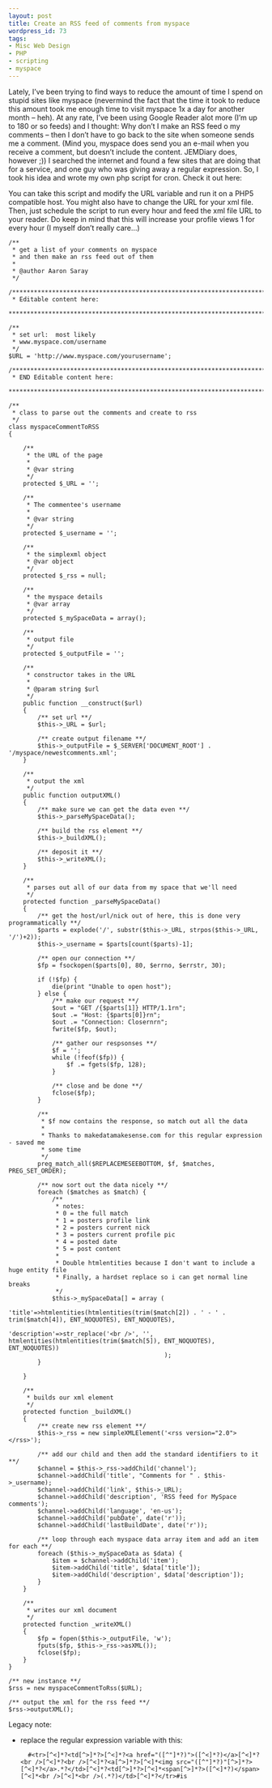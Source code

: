 ```yaml
---
layout: post
title: Create an RSS feed of comments from myspace
wordpress_id: 73
tags:
- Misc Web Design
- PHP
- scripting
- myspace
---
```


Lately, I’ve been trying to find ways to reduce the amount of time I spend on stupid sites like myspace (nevermind the fact that the time it took to reduce this amount took me enough time to visit myspace 1x a day for another month – heh). At any rate, I’ve been using Google Reader alot more (I’m up to 180 or so feeds) and I thought: Why don’t I make an RSS feed o my comments – then I don’t have to go back to the site when someone sends me a comment. (Mind you, myspace does send you an e-mail when you receive a comment, but doesn’t include the content. JEMDiary does, however ;)) I searched the internet and found a few sites that are doing that for a service, and one guy who was giving away a regular expression. So, I took his idea and wrote my own php script for cron. Check it out here:


You can take this script and modify the URL variable and run it on a PHP5 compatible host. You might also have to change the URL for your xml file. Then, just schedule the script to run every hour and feed the xml file URL to your reader. Do keep in mind that this will increase your profile views 1 for every hour (I myself don’t really care…)

```php?start_inline=1
/**
 * get a list of your comments on myspace
 * and then make an rss feed out of them
 *
 * @author Aaron Saray
 */
 
/***********************************************************************************
 * Editable content here:
 **********************************************************************************/
 
/**
 * set url:  most likely
 * www.myspace.com/username
 */
$URL = 'http://www.myspace.com/yourusername';
 
/***********************************************************************************
 * END Editable content here:
 **********************************************************************************/
 
/**
 * class to parse out the comments and create to rss
 */
class myspaceCommentToRSS
{
 
    /**
     * the URL of the page
     *
     * @var string
     */
    protected $_URL = '';
 
    /**
     * The commentee's username
     *
     * @var string
     */
    protected $_username = '';
 
    /**
     * the simplexml object
     * @var object
     */
    protected $_rss = null;
 
    /**
     * the myspace details
     * @var array
     */
    protected $_mySpaceData = array();
 
    /**
     * output file
     */
    protected $_outputFile = '';
 
    /**
     * constructor takes in the URL
     *
     * @param string $url
     */
    public function __construct($url)
    {
        /** set url **/
        $this->_URL = $url;
 
        /** create output filename **/
        $this->_outputFile = $_SERVER['DOCUMENT_ROOT'] . '/myspace/newestcomments.xml';
    }
 
    /**
     * output the xml
     */
    public function outputXML()
    {
        /** make sure we can get the data even **/
        $this->_parseMySpaceData();
 
        /** build the rss element **/
        $this->_buildXML();
 
        /** deposit it **/
        $this->_writeXML();
    }
 
    /**
     * parses out all of our data from my space that we'll need
     */
    protected function _parseMySpaceData()
    {
        /** get the host/url/nick out of here, this is done very programmatically **/
        $parts = explode('/', substr($this->_URL, strpos($this->_URL, '/')+2));
        $this->_username = $parts[count($parts)-1];
 
        /** open our connection **/
        $fp = fsockopen($parts[0], 80, $errno, $errstr, 30);
 
        if (!$fp) {
            die(print "Unable to open host");
        } else {
            /** make our request **/
            $out = "GET /{$parts[1]} HTTP/1.1rn";
            $out .= "Host: {$parts[0]}rn";
            $out .= "Connection: Closernrn";
            fwrite($fp, $out);
 
            /** gather our respsonses **/
            $f = '';
            while (!feof($fp)) {
                $f .= fgets($fp, 128);
            }
 
            /** close and be done **/
            fclose($fp);
        }
 
        /**
         * $f now contains the response, so match out all the data
         *
         * Thanks to makedatamakesense.com for this regular expression - saved me
         * some time
         */
        preg_match_all($REPLACEMESEEBOTTOM, $f, $matches, PREG_SET_ORDER);
 
        /** now sort out the data nicely **/
        foreach ($matches as $match) {
            /**
             * notes:
             * 0 = the full match
             * 1 = posters profile link
             * 2 = posters current nick
             * 3 = posters current profile pic
             * 4 = posted date
             * 5 = post content
             *
             * Double htmlentities because I don't want to include a huge entity file
             * Finally, a hardset replace so i can get normal line breaks
             */
            $this->_mySpaceData[] = array (
                                            'title'=>htmlentities(htmlentities(trim($match[2]) . ' - ' . trim($match[4]), ENT_NOQUOTES), ENT_NOQUOTES),
                                            'description'=>str_replace('<br />', '', htmlentities(htmlentities(trim($match[5]), ENT_NOQUOTES), ENT_NOQUOTES))
                                           );
        }
 
    }
 
    /**
     * builds our xml element
     */
    protected function _buildXML()
    {
        /** create new rss element **/
        $this->_rss = new simpleXMLElement('<rss version="2.0"></rss>');
 
        /** add our child and then add the standard identifiers to it **/
        $channel = $this->_rss->addChild('channel');
        $channel->addChild('title', "Comments for " . $this->_username);
        $channel->addChild('link', $this->_URL);
        $channel->addChild('description', 'RSS feed for MySpace comments');
        $channel->addChild('language', 'en-us');
        $channel->addChild('pubDate', date('r'));
        $channel->addChild('lastBuildDate', date('r'));
 
        /** loop through each myspace data array item and add an item for each **/
        foreach ($this->_mySpaceData as $data) {
            $item = $channel->addChild('item');
            $item->addChild('title', $data['title']);
            $item->addChild('description', $data['description']);
        }
    }
 
    /**
     * writes our xml document
     */
    protected function _writeXML()
    {
        $fp = fopen($this->_outputFile, 'w');
        fputs($fp, $this->_rss->asXML());
        fclose($fp);
    }
}
 
/** new instance **/
$rss = new myspaceCommentToRss($URL);
 
/** output the xml for the rss feed **/
$rss->outputXML();
```

Legacy note: 

* replace the regular expression variable with this:

        #<tr>[^<]*?<td[^>]*?>[^<]*?<a href="([^"]*?)">([^<]*?)</a>[^<]*?<br />[^<]*?<br />[^<]*?<a[^>]*?>[^<]*<img src="([^"]*?)"[^>]*?>[^<]*?</a>.*?</td>[^<]*?<td[^>]*?>[^<]*<span[^>]*?>([^<]*?)</span>[^<]*<br />[^<]*<br />(.*?)</td>[^<]*?</tr>#is

